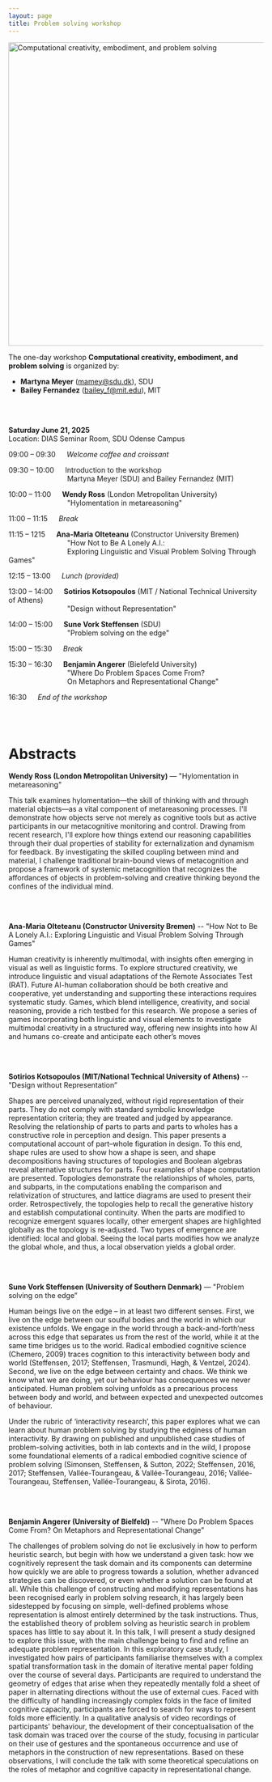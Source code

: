 ```yaml
---
layout: page
title: Problem solving workshop
---
```


<div class="text-center">
  <img src="{{ 'assets/img/problem_solving_poster.png' | relative_url }}" alt="Computational creativity, embodiment, and problem solving" width="600" />
</div>

The one-day workshop **Computational creativity, embodiment, and problem solving** is organized by:
- **Martyna Meyer** (mamey@sdu.dk), SDU
- **Bailey Fernandez** (bailey_f@mit.edu), MIT

<br/><br/>

**Saturday June 21, 2025**<br/>
Location: DIAS Seminar Room, SDU Odense Campus

09:00 – 09:30 &emsp; _Welcome coffee and croissant_

09:30 – 10:00 &emsp; Introduction to the workshop<br/>
&emsp;&emsp;&emsp;&emsp;&emsp;&emsp;&emsp;&emsp;  Martyna Meyer (SDU) and Bailey Fernandez (MIT)

10:00 – 11:00 &emsp; **Wendy Ross** (London Metropolitan University)<br/>
&emsp;&emsp;&emsp;&emsp;&emsp;&emsp;&emsp;&emsp; "Hylomentation in metareasoning"

11:00 – 11:15 &emsp; _Break_

11:15 – 1215 &emsp; **Ana-Maria Olteteanu** (Constructor University Bremen)<br/>
&emsp;&emsp;&emsp;&emsp;&emsp;&emsp;&emsp;&emsp; "How Not to Be A Lonely A.I.:<br/>
&emsp;&emsp;&emsp;&emsp;&emsp;&emsp;&emsp;&emsp; Exploring Linguistic and Visual Problem Solving Through Games"

12:15 – 13:00 &emsp; _Lunch (provided)_

13:00 – 14:00 &emsp; **Sotirios Kotsopoulos** (MIT / National Technical University of Athens)<br/>
&emsp;&emsp;&emsp;&emsp;&emsp;&emsp;&emsp;&emsp; "Design without Representation"

14:00 – 15:00 &emsp; **Sune Vork Steffensen** (SDU)<br/>
&emsp;&emsp;&emsp;&emsp;&emsp;&emsp;&emsp;&emsp; "Problem solving on the edge"

15:00 – 15:30 &emsp; _Break_

15:30 – 16:30 &emsp; **Benjamin Angerer** (Bielefeld University)<br/>
&emsp;&emsp;&emsp;&emsp;&emsp;&emsp;&emsp;&emsp; "Where Do Problem Spaces Come From?<br/>
&emsp;&emsp;&emsp;&emsp;&emsp;&emsp;&emsp;&emsp; On Metaphors and Representational Change"

16:30 &emsp; _End of the workshop_

<br/><br/>

# Abstracts

**Wendy Ross (London Metropolitan University)** — "Hylomentation in metareasoning"

This talk examines hylomentation—the skill of thinking with and through material objects—as a vital component of metareasoning processes. I'll demonstrate how objects serve not merely as cognitive tools but as active participants in our metacognitive monitoring and control. Drawing from recent research, I'll explore how things extend our reasoning capabilities through their dual properties of stability for externalization and dynamism for feedback. By investigating the skilled coupling between mind and material, I challenge traditional brain-bound views of metacognition and propose a framework of systemic metacognition that recognizes the affordances of objects in problem-solving and creative thinking beyond the confines of the individual mind.

<br/><br/>

**Ana-Maria Olteteanu (Constructor University Bremen)**  -- "How Not to Be A Lonely A.I.: Exploring Linguistic and Visual Problem Solving Through Games"

Human creativity is inherently multimodal, with insights often emerging in visual as well as linguistic forms. To explore structured creativity, we introduce linguistic and visual adaptations of the Remote Associates Test (RAT). Future AI-human collaboration should be both creative and cooperative, yet understanding and supporting these interactions requires systematic study. Games, which blend intelligence, creativity, and social reasoning, provide a rich testbed for this research. We propose a series of games incorporating both linguistic and visual elements to investigate multimodal creativity in a structured way, offering new insights into how AI and humans co-create and anticipate each other’s moves

<br/><br/>

**Sotirios Kotsopoulos (MIT/National Technical University of Athens)** -- "Design without Representation”

Shapes are perceived unanalyzed, without rigid representation of their parts. They do not comply with standard symbolic knowledge representation criteria; they are treated and judged by appearance. Resolving the relationship of parts to parts and parts to wholes has a constructive role in perception and design. This paper presents a computational account of part–whole figuration in design. To this end, shape rules are used to show how a shape is seen, and shape decompositions having structures of topologies and Boolean algebras reveal alternative structures for parts. Four examples of shape computation are presented. Topologies demonstrate the relationships of wholes, parts, and subparts, in the computations enabling the comparison and relativization of structures, and lattice diagrams are used to present their order. Retrospectively, the topologies help to recall the generative history and establish computational continuity. When the parts are modified to recognize emergent squares locally, other emergent shapes are highlighted globally as the topology is re-adjusted. Two types of emergence are identified: local and global. Seeing the local parts modifies how we analyze the global whole, and thus, a local observation yields a global order.

<br/><br/>

**Sune Vork Steffensen (University of Southern Denmark)** — "Problem solving on the edge”

Human beings live on the edge – in at least two different senses. First, we live on the edge between our soulful bodies and the world in which our existence unfolds. We engage in the world through a back-and-forth’ness across this edge that separates us from the rest of the world, while it at the same time bridges us to the world. Radical embodied cognitive science (Chemero, 2009) traces cognition to this interactivity between body and world (Steffensen, 2017; Steffensen, Trasmundi, Høgh, & Ventzel, 2024). Second, we live on the edge between certainty and chaos. We think we know what we are doing, yet our behaviour has consequences we never anticipated. Human problem solving unfolds as a precarious process between body and world, and between expected and unexpected outcomes of behaviour.

Under the rubric of ‘interactivity research’, this paper explores what we can learn about human problem solving by studying the edginess of human interactivity. By drawing on published and unpublished case studies of problem-solving activities, both in lab contexts and in the wild, I propose some foundational elements of a radical embodied cognitive science of problem solving (Simonsen, Steffensen, & Sutton, 2022; Steffensen, 2016, 2017; Steffensen, Vallée-Tourangeau, & Vallée-Tourangeau, 2016; Vallée-Tourangeau, Steffensen, Vallée-Tourangeau, & Sirota, 2016).

<br/><br/>

**Benjamin Angerer (University of Bielfeld)** -- "Where Do Problem Spaces Come From? On Metaphors and Representational Change”

The challenges of problem solving do not lie exclusively in how to perform heuristic search, but begin with how we understand a given task: how we cognitively represent the task domain and its components can determine how quickly we are able to progress towards a solution, whether advanced strategies can be discovered, or even whether a solution can be found at all. While this challenge of constructing and modifying representations has been recognised early in problem solving research, it has largely been sidestepped by focusing on simple, well-defined problems whose representation is almost entirely determined by the task instructions. Thus, the established theory of problem solving as heuristic search in problem spaces has little to say about it.
In this talk, I will present a study designed to explore this issue, with the main challenge being to find and refine an adequate problem representation. In this exploratory case study, I investigated how pairs of participants familiarise themselves with a complex spatial transformation task in the domain of iterative mental paper folding over the course of several days. Participants are required to understand the geometry of edges that arise when they repeatedly mentally fold a sheet of paper in alternating directions without the use of external cues. Faced with the difficulty of handling increasingly complex folds in the face of limited cognitive capacity, participants are forced to search for ways to represent folds more efficiently. In a qualitative analysis of video recordings of participants' behaviour, the development of their conceptualisation of the task domain was traced over the course of the study, focusing in particular on their use of gestures and the spontaneous occurrence and use of metaphors in the construction of new representations. Based on these observations, I will conclude the talk with some theoretical speculations on the roles of metaphor and cognitive capacity in representational change.

